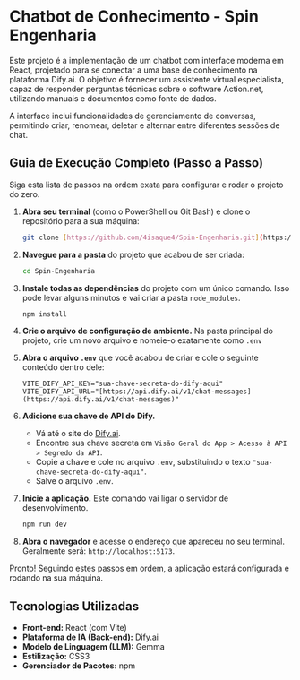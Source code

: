 # Chatbot de Conhecimento - Spin Engenharia

Este projeto é a implementação de um chatbot com interface moderna em React, projetado para se conectar a uma base de conhecimento na plataforma Dify.ai. O objetivo é fornecer um assistente virtual especialista, capaz de responder perguntas técnicas sobre o software Action.net, utilizando manuais e documentos como fonte de dados.

A interface inclui funcionalidades de gerenciamento de conversas, permitindo criar, renomear, deletar e alternar entre diferentes sessões de chat.

## Guia de Execução Completo (Passo a Passo)

Siga esta lista de passos na ordem exata para configurar e rodar o projeto do zero.

1.  **Abra seu terminal** (como o PowerShell ou Git Bash) e clone o repositório para a sua máquina:
    ```bash
    git clone [https://github.com/4isaque4/Spin-Engenharia.git](https://github.com/4isaque4/Spin-Engenharia.git)
    ```

2.  **Navegue para a pasta** do projeto que acabou de ser criada:
    ```bash
    cd Spin-Engenharia
    ```

3.  **Instale todas as dependências** do projeto com um único comando. Isso pode levar alguns minutos e vai criar a pasta `node_modules`.
    ```bash
    npm install
    ```

4.  **Crie o arquivo de configuração de ambiente.** Na pasta principal do projeto, crie um novo arquivo e nomeie-o exatamente como `.env`

5.  **Abra o arquivo `.env`** que você acabou de criar e cole o seguinte conteúdo dentro dele:
    ```
    VITE_DIFY_API_KEY="sua-chave-secreta-do-dify-aqui"
    VITE_DIFY_API_URL="[https://api.dify.ai/v1/chat-messages](https://api.dify.ai/v1/chat-messages)"
    ```

6.  **Adicione sua chave de API do Dify.**
    - Vá até o site do [Dify.ai](https://dify.ai/).
    - Encontre sua chave secreta em `Visão Geral do App > Acesso à API > Segredo da API`.
    - Copie a chave e cole no arquivo `.env`, substituindo o texto `"sua-chave-secreta-do-dify-aqui"`.
    - Salve o arquivo `.env`.

7.  **Inicie a aplicação.** Este comando vai ligar o servidor de desenvolvimento.
    ```bash
    npm run dev
    ```

8.  **Abra o navegador** e acesse o endereço que apareceu no seu terminal. Geralmente será: `http://localhost:5173`.

Pronto! Seguindo estes passos em ordem, a aplicação estará configurada e rodando na sua máquina.

## Tecnologias Utilizadas

- **Front-end:** React (com Vite)
- **Plataforma de IA (Back-end):** [Dify.ai](https://dify.ai/)
- **Modelo de Linguagem (LLM):** Gemma
- **Estilização:** CSS3
- **Gerenciador de Pacotes:** npm
